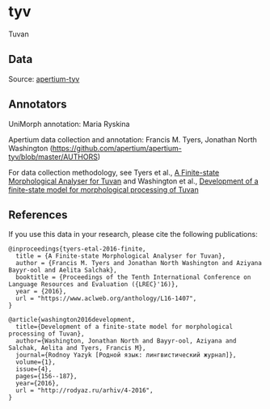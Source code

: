 # tyv
Tuvan

## Data

Source: [apertium-tyv](https://github.com/apertium/apertium-tyv)

## Annotators

UniMorph annotation: Maria Ryskina

Apertium data collection and annotation: Francis M. Tyers, Jonathan North Washington (https://github.com/apertium/apertium-tyv/blob/master/AUTHORS)

For data collection methodology, see Tyers et al., [A Finite-state Morphological Analyser for Tuvan](https://www.aclweb.org/anthology/L16-1407/) and Washington et al., [Development of a finite-state model for morphological processing of Tuvan](http://rodyaz.ru/pdf/no.4_2016/Washington%20J.,%20Bayyr-ool%20A.,%20Salchak%20A.,%20Tyers%20F.%20Development%20of%20a%20finite-state%20model%20for%20morphological%20processing%20of%20Tuvan.pdf)

## References

If you use this data in your research, please cite the following publications:

```
@inproceedings{tyers-etal-2016-finite,
  title = {A Finite-state Morphological Analyser for Tuvan},
  author = {Francis M. Tyers and Jonathan North Washington and Aziyana Bayyr-ool and Aelita Salchak},
  booktitle = {Proceedings of the Tenth International Conference on Language Resources and Evaluation ({LREC}'16)},
  year = {2016},
  url = "https://www.aclweb.org/anthology/L16-1407",
}

@article{washington2016development,
  title={Development of a finite-state model for morphological processing of Tuvan},
  author={Washington, Jonathan North and Bayyr-ool, Aziyana and Salchak, Aelita and Tyers, Francis M},
  journal={Rodnoy Yazyk [Родной язык: лингвистический журнал]},
  volume={1},
  issue={4},
  pages={156--187},
  year={2016},
  url = "http://rodyaz.ru/arhiv/4-2016",
}
```

